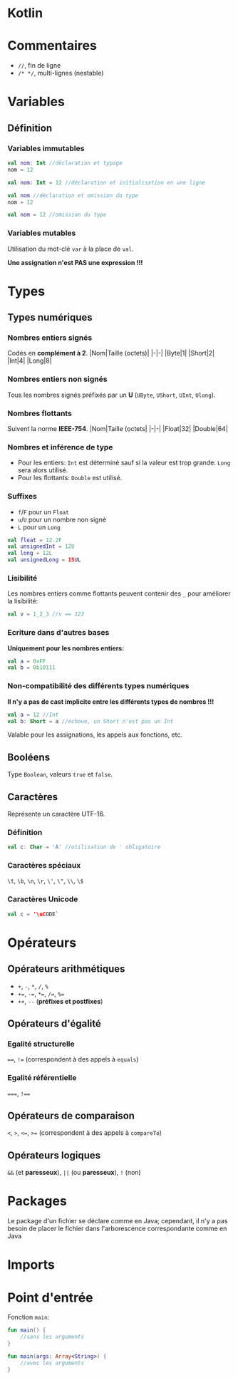 # Kotlin

# Commentaires
* `//`, fin de ligne
* `/* */`, multi-lignes (nestable)

# Variables

## Définition
### Variables immutables
```kt
val nom: Int //déclaration et typage
nom = 12

val nom: Int = 12 //déclaration et initialisation en une ligne

val nom //déclaration et omission du type
nom = 12

val nom = 12 //omission du type
```
### Variables mutables
Utilisation du mot-clé `var` à la place de `val`.

**Une assignation n'est PAS une expression !!!**

# Types
## Types numériques
### Nombres entiers signés
Codés en **complément à 2**.
|Nom|Taille (octets)|
|-|-|
|Byte|1|
|Short|2|
|Int|4|
|Long|8|
### Nombres entiers non signés
Tous les nombres signés préfixés par un **U** (`UByte`, `UShort`, `UInt`, `Ulong`).

### Nombres flottants
Suivent la norme **IEEE-754**.
|Nom|Taille (octets|
|-|-|
|Float|32|
|Double|64|

### Nombres et inférence de type
* Pour les entiers: `Int` est déterminé sauf si la valeur est trop grande: `Long` sera alors utilisé.
* Pour les flottants: `Double` est utilisé.

### Suffixes
* `f`/`F` pour un `Float`
* `u`/`U` pour un nombre non signé
* `L` pour un `Long`
```kt
val float = 12.2F
val unsignedInt = 12U
val long = 12L
val unsignedLong = 15UL
```

### Lisibilité
Les nombres entiers comme flottants peuvent contenir des `_` pour améliorer la lisibilité:
```kt
val v = 1_2_3 //v == 123
```

### Ecriture dans d'autres bases
**Uniquement pour les nombres entiers:**
```kt
val a = 0xFF
val b = 0b10111
```

### Non-compatibilité des différents types numériques
**Il n'y a pas de cast implicite entre les différents types de nombres !!!**
```kt
val a = 12 //Int
val b: Short = a //échoue, un Short n'est pas un Int
```
Valable pour les assignations, les appels aux fonctions, etc.

## Booléens
Type `Boolean`, valeurs `true` et `false`.

## Caractères
Représente un caractère UTF-16.
### Définition
```kt
val c: Char = 'A' //utilisation de ' obligatoire 
```
### Caractères spéciaux
`\t`, `\b`, `\n`, `\r`, `\'`, `\"`, `\\`, `\$`
### Caractères Unicode
```kt
val c = '\uCODE`
```

# Opérateurs
## Opérateurs arithmétiques
* `+`, `-`, `*`, `/`, `%`
* `+=`, `-=`, `*=`, `/=`, `%=`
* `++`, `--` (**préfixes et postfixes**)

## Opérateurs d'égalité
### Egalité structurelle
`==`, `!=` (correspondent à des appels à `equals`)
### Egalité référentielle
`===`, `!==`

## Opérateurs de comparaison
`<`, `>`, `<=`, `>=` (correspondent à des appels à `compareTo`)

## Opérateurs logiques
`&&` (et **paresseux**), `||` (ou **paresseux**), `!` (non)

# Packages
Le package d'un fichier se déclare comme en Java; cependant, il n'y a pas besoin de placer le fichier dans l'arborescence correspondante comme en Java

# Imports


# Point d'entrée
Fonction `main`:
```kt
fun main() {
    //sans les arguments
}
```
```kt
fun main(args: Array<String>) {
    //avec les arguments
}
```